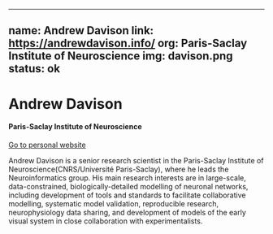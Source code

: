 
---
name: Andrew Davison
link: https://andrewdavison.info/
org: Paris-Saclay Institute of Neuroscience
img: davison.png
status: ok
---


# Andrew Davison

#### Paris-Saclay Institute of Neuroscience

[Go to personal website](https://andrewdavison.info/)

Andrew Davison is a senior research scientist in the Paris-Saclay Institute of Neuroscience(CNRS/Université Paris-Saclay), where he leads the Neuroinformatics group. His main research interests are in large-scale, data-constrained, biologically-detailed modelling of neuronal networks, including development of tools and standards to facilitate collaborative modelling, systematic model validation, reproducible research, neurophysiology data sharing, and development of models of the early visual system in close collaboration with experimentalists.

        